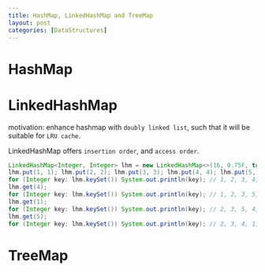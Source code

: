 ```yaml
---
title: HashMap, LinkedHashMap and TreeMap
layout: post
categories: [DataStructures]
---
```


# HashMap

# LinkedHashMap
motivation: enhance hashmap with `doubly linked list`, such that it will be suitable for `LRU cache`. 

LinkedHashMap offers `insertion order`, and `access order`. 
```java
LinkedHashMap<Integer, Integer> lhm = new LinkedHashMap<>(16, 0.75F, true); 
lhm.put(1, 1); lhm.put(2, 2); lhm.put(3, 3); lhm.put(4, 4); lhm.put(5, 5); 
for (Integer key: lhm.keySet()) System.out.println(key); // 1, 2, 3, 4, 5
lhm.get(4);
for (Integer key: lhm.keySet()) System.out.println(key); // 1, 2, 3, 5, 4
lhm.get(1);
for (Integer key: lhm.keySet()) System.out.println(key); // 2, 3, 5, 4, 1
lhm.get(5);
for (Integer key: lhm.keySet()) System.out.println(key); // 2, 3, 4, 1, 5
```
# TreeMap